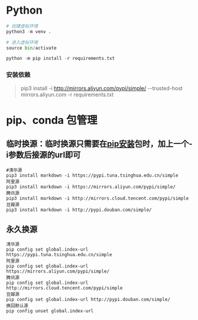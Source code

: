 # Python

```python
# 创建虚拟环境
python3 -m venv .

# 进入虚拟环境
source bin/activate

python -m pip install -r requirements.txt
```

### 安装依赖

> pip3 install -i http://mirrors.aliyun.com/pypi/simple/ --trusted-host mirrors.aliyun.com -r requirements.txt

# pip、conda 包管理

## 临时换源：临时换源只需要在[pip安装](https://so.csdn.net/so/search?q=pip安装&spm=1001.2101.3001.7020)包时，加上一个-i参数后接源的url即可

```
#清华源
pip3 install markdown -i https://pypi.tuna.tsinghua.edu.cn/simple
阿里源
pip3 install markdown -i https://mirrors.aliyun.com/pypi/simple/
腾讯源
pip3 install markdown -i http://mirrors.cloud.tencent.com/pypi/simple
豆瓣源
pip3 install markdown -i http://pypi.douban.com/simple/
```

## 永久换源

```
清华源
pip config set global.index-url https://pypi.tuna.tsinghua.edu.cn/simple
阿里源
pip config set global.index-url https://mirrors.aliyun.com/pypi/simple/
腾讯源
pip config set global.index-url http://mirrors.cloud.tencent.com/pypi/simple
豆瓣源
pip config set global.index-url http://pypi.douban.com/simple/
换回默认源
pip config unset global.index-url 
```

